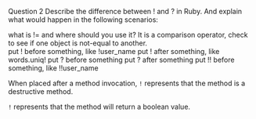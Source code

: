 Question 2
Describe the difference between ! and ? in Ruby. And explain what would happen in the following scenarios:

what is != and where should you use it?
  It is a comparison operator, check to see if one object is not-equal to another.  
put ! before something, like !user_name
put ! after something, like words.uniq!
put ? before something
put ? after something
put !! before something, like !!user_name

When placed after a method invocation, `!` represents that the method is a destructive method. 

`!` represents that the method will return a boolean value. 
